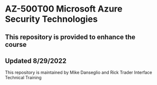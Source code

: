 # AZ-500T00 Microsoft Azure Security Technologies

## This repository is provided to enhance the course
## Updated 8/29/2022

This repository is maintained by Mike Danseglio and Rick Trader
Interface Technical Training

